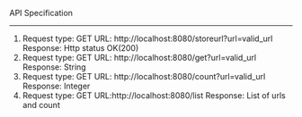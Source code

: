 API Specification
**************************
1. Request type: GET
    URL: http://localhost:8080/storeurl?url=valid_url
    Response: Http status OK(200)
2. Request type: GET
   URL: http://localhost:8080/get?url=valid_url
   Response: String
3. Request type: GET
    URL: http://localhost:8080/count?url=valid_url
    Response: Integer
4. Request type: GET
    URL:http://localhost:8080/list
    Response: List of urls and count